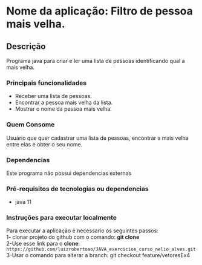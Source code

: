 # Nome da aplicação: Filtro de pessoa mais velha.

## Descrição
Programa java para criar e ler uma lista de pessoas identificando qual a mais velha.

### Principais funcionalidades
- Receber uma lista de pessoas.
- Encontrar a pessoa mais velha da lista.
- Mostrar o nome da pessoa mais velha.

### Quem Consome
Usuário que quer cadastrar uma lista de pessoas, encontrar a mais velha entre elas e obter o seu nome.

### Dependencias
Este programa não possui dependencias externas

### Pré-requisitos de tecnologias ou dependencias
- java 11

### Instruções para executar localmente
Para executar a aplicação é necessario os seguintes passos:\
1- clonar projeto do github com o comando: **git clone** \
2-Use esse link para o **clone**:
`https://github.com/luizrobertoao/JAVA_exercicios_curso_nelio_alves.git` \
3-Usar o comando para alterar a branch: git checkout feature/vetoresEx4 
